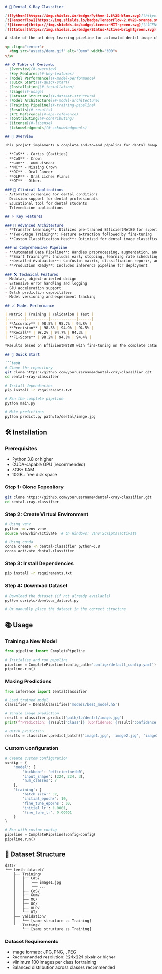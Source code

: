 ```markdown
# 🦷 Dental X-Ray Classifier

[![Python](https://img.shields.io/badge/Python-3.8%2B-blue.svg)](https://www.python.org/downloads/)
[![TensorFlow](https://img.shields.io/badge/TensorFlow-2.8%2B-orange.svg)](https://www.tensorflow.org/)
[![License](https://img.shields.io/badge/License-MIT-green.svg)](LICENSE)
[![Status](https://img.shields.io/badge/Status-Active-brightgreen.svg)]()

A state-of-the-art deep learning pipeline for automated dental image classification using transfer learning with EfficientNetB0. This project classifies dental X-ray images into 7 distinct categories to assist dental professionals in diagnosis.

<p align="center">
  <img src="assets/demo.gif" alt="Demo" width="600">
</p>

## 📋 Table of Contents
- [Overview](#-overview)
- [Key Features](#-key-features)
- [Model Performance](#-model-performance)
- [Quick Start](#-quick-start)
- [Installation](#-installation)
- [Usage](#-usage)
- [Dataset Structure](#-dataset-structure)
- [Model Architecture](#-model-architecture)
- [Training Pipeline](#-training-pipeline)
- [Results](#-results)
- [API Reference](#-api-reference)
- [Contributing](#-contributing)
- [License](#-license)
- [Acknowledgments](#-acknowledgments)

## 🎯 Overview

This project implements a complete end-to-end pipeline for dental image classification, leveraging the power of transfer learning with Google's EfficientNetB0 architecture. The system can accurately classify dental conditions into 7 categories:

- **CaS** - Caries (Cavities)
- **CoS** - Crown
- **Gum** - Gum Disease
- **MC** - Missing Crown
- **OC** - Oral Cancer
- **OLP** - Oral Lichen Planus
- **OT** - Others

### 🏥 Clinical Applications
- Automated screening for dental conditions
- Decision support for dental professionals
- Educational tool for dental students
- Telemedicine applications

## ✨ Key Features

### 🚀 Advanced Architecture
- **Transfer Learning**: Utilizes pre-trained EfficientNetB0 for superior performance
- **Two-Stage Training**: Feature extraction followed by fine-tuning
- **Custom Classification Head**: Optimized for dental image classification

### 📊 Comprehensive Pipeline
- **Automated Data Pipeline**: Handles preprocessing, augmentation, and batching
- **Smart Training**: Includes early stopping, learning rate scheduling, and checkpointing
- **Detailed Evaluation**: Confusion matrix, classification reports, and visualizations
- **Production Ready**: Includes inference pipeline for deployment

### 🛠️ Technical Features
- Modular, object-oriented design
- Extensive error handling and logging
- GPU acceleration support
- Batch prediction capabilities
- Model versioning and experiment tracking

## 📈 Model Performance

| Metric | Training | Validation | Test |
|--------|----------|------------|------|
| **Accuracy** | 98.5% | 95.2% | 94.8% |
| **Precision** | 98.3% | 94.9% | 94.5% |
| **Recall** | 98.2% | 94.7% | 94.3% |
| **F1-Score** | 98.2% | 94.8% | 94.4% |

*Results based on EfficientNetB0 with fine-tuning on the complete dataset*

## 🚀 Quick Start

```bash
# Clone the repository
git clone https://github.com/yourusername/dental-xray-classifier.git
cd dental-xray-classifier

# Install dependencies
pip install -r requirements.txt

# Run the complete pipeline
python main.py

# Make predictions
python predict.py path/to/dental/image.jpg
```

## 🛠️ Installation

### Prerequisites
- Python 3.8 or higher
- CUDA-capable GPU (recommended)
- 8GB+ RAM
- 10GB+ free disk space

### Step 1: Clone Repository
```bash
git clone https://github.com/yourusername/dental-xray-classifier.git
cd dental-xray-classifier
```

### Step 2: Create Virtual Environment
```bash
# Using venv
python -m venv venv
source venv/bin/activate  # On Windows: venv\Scripts\activate

# Using conda
conda create -n dental-classifier python=3.8
conda activate dental-classifier
```

### Step 3: Install Dependencies
```bash
pip install -r requirements.txt
```

### Step 4: Download Dataset
```bash
# Download the dataset (if not already available)
python scripts/download_dataset.py

# Or manually place the dataset in the correct structure
```

## 📚 Usage

### Training a New Model

```python
from pipeline import CompletePipeline

# Initialize and run pipeline
pipeline = CompletePipeline(config_path='configs/default_config.yaml')
pipeline.run()
```

### Making Predictions

```python
from inference import DentalClassifier

# Load trained model
classifier = DentalClassifier('models/best_model.h5')

# Single image prediction
result = classifier.predict('path/to/dental/image.jpg')
print(f"Prediction: {result['class']} (Confidence: {result['confidence']:.2%})")

# Batch prediction
results = classifier.predict_batch(['image1.jpg', 'image2.jpg', 'image3.jpg'])
```

### Custom Configuration

```python
# Create custom configuration
config = {
    'model': {
        'backbone': 'efficientnetb0',
        'input_shape': (224, 224, 3),
        'num_classes': 7
    },
    'training': {
        'batch_size': 32,
        'initial_epochs': 10,
        'fine_tune_epochs': 10,
        'initial_lr': 0.0001,
        'fine_tune_lr': 0.00001
    }
}

# Run with custom config
pipeline = CompletePipeline(config=config)
pipeline.run()
```

## 📁 Dataset Structure

```
data/
└── teeth-dataset/
    ├── Training/
    │   ├── CaS/
    │   │   ├── image1.jpg
    │   │   └── ...
    │   ├── CoS/
    │   ├── Gum/
    │   ├── MC/
    │   ├── OC/
    │   ├── OLP/
    │   └── OT/
    ├── Validation/
    │   └── [same structure as Training]
    └── Testing/
        └── [same structure as Training]
```

### Dataset Requirements
- Image formats: JPG, PNG, JPEG
- Recommended resolution: 224x224 pixels or higher
- Minimum 100 images per class for training
- Balanced distribution across classes recommended
